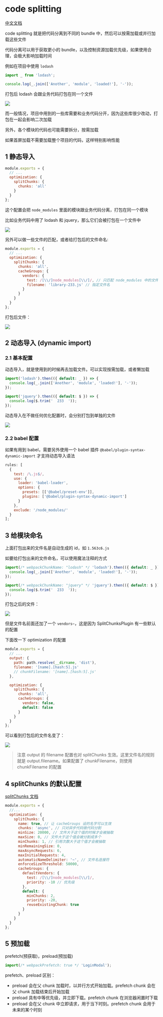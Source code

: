 # code splitting

[中文文档](https://webpack.docschina.org/guides/code-splitting/)

code splitting 就是把代码分离到不同的 bundle 中，然后可以按需加载或并行加载这些文件

代码分离可以用于获取更小的 bundle，以及控制资源加载优先级，如果使用合理，会极大影响加载时间

例如在项目中使用 `lodash`

```javascript
import _ from 'lodash';

console.log(_.join(['Another', 'module', 'loaded!'], '-'));
```

打包后 lodash 会跟业务代码打包在同一个文件

![](../pic/11-code-splitting_20200805171359.png)

而一般情况，项目中用到的一些库需要和业务代码分开，因为这些库很少改动，打包在一起会影响二次加载

另外，各个模块的代码也可能需要拆分，按需加载

如果首屏加载不需要加载整个项目的代码，这样特别影响性能

## 1 静态导入

```javascript
module.exports = {
  // ...
  optimization: {
    splitChunks: {
      chunks: 'all'
    }
  }
};
```

这个配置会把 `node_modules` 里面的模块跟业务代码分离，打包在同一个模块

比如业务代码中用了 lodash 和 jquery，那么它们会被打包在一个文件中

![](../pic/11-code-splitting_20200805173442.png)

另外可以做一些文件的匹配，或者给打包后的文件命名:

```javascript
module.exports = {
  // ...
  optimization: {
    splitChunks: {
      chunks: 'all',
      cacheGroups: {
        vendors: {
          test: /[\\/]node_modules[\\/]/, // 只匹配 node_modules 中的文件
          filename: 'library-233.js' // 指定文件名
        }
      }
    }
  }
};
```

打包后文件：

![](../pic/11-code-splitting_20200806152641.png)

## 2 动态导入 (dynamic import)

### 2.1 基本配置

动态导入，就是使用到的时候再去加载文件。可以实现按需加载，或者懒加载

```javascript
import('lodash').then(({ default: _ }) => {
  console.log(_.join(['Another', 'module', 'loaded!'], '-'));
});

import('jquery').then(({ default: $ }) => {
  console.log($.trim('  233  '));
});
```

动态导入在不做任何优化配置时，会分别打包到单独的文件

![](../pic/11-code-splitting_20200806094417.png)

### 2.2 babel 配置

如果有用到 babel，需要另外使用一个 babel 插件 `@babel/plugin-syntax-dynamic-import` 才支持动态导入语法

```javascript
rules: [
  {
    test: /\.js$/,
    use: {
      loader: 'babel-loader',
      options: {
        presets: [['@babel/preset-env']],
        plugins: ['@babel/plugin-syntax-dynamic-import']
      }
    },
    exclude: '/node_modules/'
  }
];
```

## 3 给模块命名

上面打包出来的文件名是自动生成的 id，如 `1.563c6.js`

如要给打包出来的文件命名，可以使用魔法注释的方式

```javascript
import(/* webpackChunkName: "lodash" */ 'lodash').then(({ default: _ }) => {
  console.log(_.join(['Another', 'module', 'loaded!'], '-'));
});

import(/* webpackChunkName: "jquery" */ 'jquery').then(({ default: $ }) => {
  console.log($.trim('  233  '));
});
```

打包之后的文件：

![](../pic/11-code-splitting_20200806134836.png)

但是文件名前面还加了一个 `vendors~`，这是因为 SplitChunksPlugin 有一些默认的配置

下面改一下 optimization 的配置

```javascript
module.exports = {
  // ...
  output: {
    path: path.resolve(__dirname, 'dist'),
    filename: '[name].[hash:5].js'
    // chunkFilename: '[name].[hash:5].js'
  },

  optimization: {
    splitChunks: {
      chunks: 'all',
      cacheGroups: {
        vendors: false,
        default: false
      }
    }
  }
};
```

可以看到打包后的文件名变了：

![](../pic/11-code-splitting_20200806141255.png)

> 注意 output 的 filename 配置也对 splitChunks 生效。这里文件名的规则就是 output.filename。如果配置了 chunkFilename，则使用 chunkFilename 的配置

## 4 splitChunks 的默认配置

[splitChunks 文档](https://webpack.docschina.org/plugins/split-chunks-plugin)

```javascript
module.exports = {
  //...
  optimization: {
    splitChunks: {
      name: true, // 让 cacheGroups 设的名字可以生效
      chunks: 'async', // 只对异步代码做代码分割
      minSize: 20000, // 文件大于这个值的时候才会被抽取
      maxSize: 0, // 文件大于这个值会被分割成多个
      minChunks: 1, // 引用次数大于这个值才会被抽取
      minRemainingSize: 0,
      maxAsyncRequests: 6,
      maxInitialRequests: 4,
      automaticNameDelimiter: '~', // 文件名连接符
      enforceSizeThreshold: 50000,
      cacheGroups: {
        defaultVendors: {
          test: /[\\/]node_modules[\\/]/,
          priority: -10 // 优先级
        },
        default: {
          minChunks: 2,
          priority: -20,
          reuseExistingChunk: true
        }
      }
    }
  }
};
```

## 5 预加载

prefetch(预获取)，preload(预加载)

```javascript
import(/* webpackPrefetch: true */ 'LoginModal');
```

prefetch、preload 区别：

- preload 会在父 chunk 加载时，以并行方式开始加载。prefetch chunk 会在父 chunk 加载结束后开始加载
- preload 具有中等优先级，并立即下载。prefetch chunk 在浏览器闲置时下载
- preload 会在父 chunk 中立即请求，用于当下时刻。prefetch chunk 会用于未来的某个时刻
